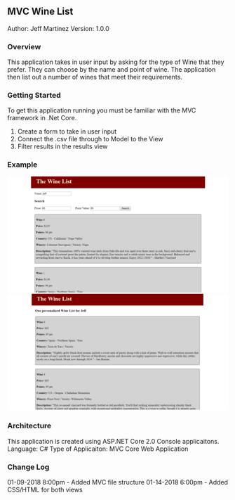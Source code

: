 ## MVC Wine List
Author: Jeff Martinez
Version: 1.0.0 

### Overview
This application takes in user input by asking for the type of Wine that they prefer.  They can choose by the name and point of wine.  The application then list out a number of wines that meet their requirements.  

### Getting Started
To get this application running you must be familiar with the MVC framework in .Net Core.
1. Create a form to take in user input
2. Connect the .csv file through to Model to the View
3. Filter results in the results view

### Example
![Web Screenshot](WineList.png)
![Web Screenshot](WineList2.png)

### Architecture
This application is created using ASP.NET Core 2.0 Console applicaitons. 
Language: C# 
Type of Applicaiton: MVC Core Web Application

### Change Log
01-09-2018 8:00pm - Added MVC file structure
01-14-2018 6:00pm - Added CSS/HTML for both views

